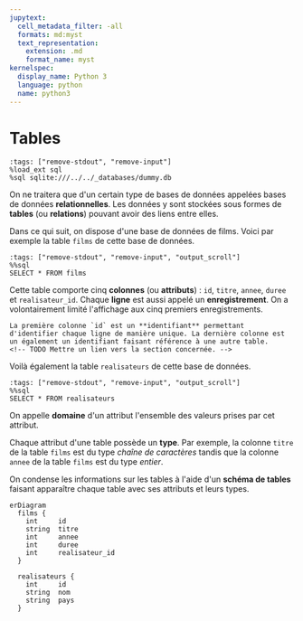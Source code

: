 ```yaml
---
jupytext:
  cell_metadata_filter: -all
  formats: md:myst
  text_representation:
    extension: .md
    format_name: myst
kernelspec:
  display_name: Python 3
  language: python
  name: python3
---
```


# Tables

```{code-cell}
:tags: ["remove-stdout", "remove-input"]
%load_ext sql
%sql sqlite:///../../_databases/dummy.db
```

On ne traitera que d'un certain type de bases de données appelées bases de données **relationnelles**. Les données y sont stockées sous formes de **tables** (ou **relations**) pouvant avoir des liens entre elles.

Dans ce qui suit, on dispose d'une base de données de films. Voici par exemple la table `films` de cette base de données.

```{code-cell}
:tags: ["remove-stdout", "remove-input", "output_scroll"]
%%sql
SELECT * FROM films
```

Cette table comporte cinq **colonnes** (ou **attributs**) : `id`, `titre`, `annee`, `duree` et `realisateur_id`. Chaque **ligne** est aussi appelé un **enregistrement**. On a volontairement limité l'affichage aux cinq premiers enregistrements.

```{note}
La première colonne `id` est un **identifiant** permettant d'identifier chaque ligne de manière unique. La dernière colonne est un également un identifiant faisant référence à une autre table.
<!-- TODO Mettre un lien vers la section concernée. -->
```

Voilà également la table `realisateurs` de cette base de données.

```{code-cell}
:tags: ["remove-stdout", "remove-input", "output_scroll"]
%%sql
SELECT * FROM realisateurs
```

On appelle **domaine** d'un attribut l'ensemble des valeurs prises par cet attribut.

<!-- TODO Trouver un exemple -->

Chaque attribut d'une table possède un **type**. Par exemple, la colonne `titre` de la table `films` est du type *chaîne de caractères* tandis que la colonne `annee` de la table `films` est du type *entier*.

On condense les informations sur les tables à l'aide d'un **schéma de tables** faisant apparaître chaque table avec ses attributs et leurs types.

```{mermaid}
erDiagram
  films {
    int     id
    string  titre
    int     annee
    int     duree
    int     realisateur_id
  }

  realisateurs {
    int     id
    string  nom
    string  pays
  }
```
